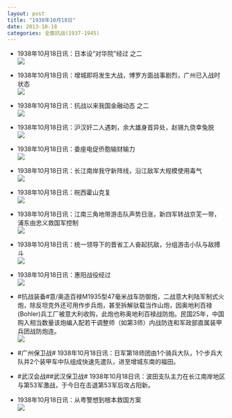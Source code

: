 ```yaml
---
layout: post
title: "1938年10月18日"
date: 2013-10-18
categories: 全面抗战(1937-1945)
---
```


<meta name="referrer" content="no-referrer" />

- 1938年10月18日讯：日本设“对华院”经过 之二 <br/><img src="https://ww3.sinaimg.cn/large/aca367d8jw1e9pqkqwilaj20go0vs7de.jpg" />

- 1938年10月18日讯：增城即将发生大战，博罗方面战事剧烈，广州已入战时状态 <br/><img src="https://ww2.sinaimg.cn/large/aca367d8jw1e9poubgyomj20890kd761.jpg" />

- 1938年10月18日讯：抗战以来我国金融动态 之二 <br/><img src="https://ww1.sinaimg.cn/large/aca367d8jw1e9pn3tsr5rj20dl12e7cm.jpg" />

- 1938年10月18日讯：沪汉奸二人遇刺，余大雄身首异处，赵锡九侥幸兔脱 <br/><img src="https://ww1.sinaimg.cn/large/aca367d8jw1e9pldf3voyj20530bnwf1.jpg" />

- 1938年10月18日讯：委座电促侨胞输财输力 <br/><img src="https://ww1.sinaimg.cn/large/aca367d8jw1e9phwlpegoj207v06ft9c.jpg" />

- 1938年10月18日讯：长江南岸我守新阵线，沿江敌军大规模使用毒气 <br/><img src="https://ww3.sinaimg.cn/large/aca367d8jw1e9pg668xbsj20h80j0jw7.jpg" />

- 1938年10月18日讯：皖西霍山克复 <br/><img src="https://ww1.sinaimg.cn/large/aca367d8jw1e9pefsrdhij20990j2acd.jpg" />

- 1938年10月18日讯：江南三角地带游击队声势日涨，新四军转战京芜一带，浦东由忠义救国军控制 <br/><img src="https://ww2.sinaimg.cn/large/aca367d8jw1e9p98gfnszj20e10d50ve.jpg" />

- 1938年10月18日讯：统一领导下的晋省工人奋起抗敌，分组游击小队与敌搏斗 <br/><img src="https://ww3.sinaimg.cn/large/aca367d8jw1e9p7i0rtglj20d30pljwn.jpg" />

- 1938年10月18日讯：惠阳战役经过 <br/><img src="https://ww4.sinaimg.cn/large/aca367d8jw1e9p5rvmxo2j209t15p43r.jpg" />

- #抗战装备#意/奥造百禄M1935型47毫米战车防御炮，二战意大利陆军制式火炮，除反坦克外还可用作步兵炮，甚至拆解驮载当作山炮，因奥地利百禄(Bohler)兵工厂被意大利收购，此炮也称奥地利百禄战防炮。民国25年，中国购入相当数量该炮编入配若干调整师（如第3师）内战防连和军政部直属装甲兵团战防炮连。 <br/><img src="https://ww2.sinaimg.cn/large/aca367d8jw1e9p3qnuzvbj20go108tcn.jpg" />

- #广州保卫战# 1938年10月18日讯：日军第18师团由1个骑兵大队，1个步兵大队并2个装甲车中队组成快速先遣队，进至增城东南的福田。 

- #武汉会战##武汉保卫战# 1938年10月18日讯：波田支队主力在长江南岸地区与第53军激战，于今日在击退第53军后攻占阳新。 

- 1938年10月18日讯：从粤警想到根本救国方案 <br/><img src="https://ww2.sinaimg.cn/large/aca367d8jw1e9oytxsx4bj20go12kakj.jpg" />


